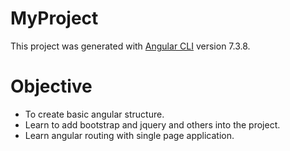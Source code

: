 # MyProject
This project was generated with [Angular CLI](https://github.com/angular/angular-cli) version 7.3.8.

# Objective
- To create basic angular structure.
- Learn to add bootstrap and jquery and others into the project.
- Learn angular routing with single page application.



